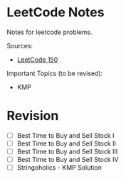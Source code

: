 # LeetCode Notes

Notes for leetcode problems.

Sources:

- [LeetCode 150](https://leetcode.com/studyplan/top-interview-150/)

Important Topics (to be revised):

- KMP

# Revision

- [ ] Best Time to Buy and Sell Stock I
- [ ] Best Time to Buy and Sell Stock II
- [ ] Best Time to Buy and Sell Stock III
- [ ] Best Time to Buy and Sell Stock IV
- [ ] Stringoholics - KMP Solution
